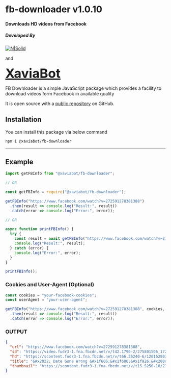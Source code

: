 # fb-downloader v1.0.10

#### Downloads HD videos from Facebook

##### Developed By

[![N|Solid](https://blog.tcmhack.in/wp-content/uploads/2019/04/cropped-tcmhack-logo.png)](https://admin.tcmhack.in) 

and

<strong style="font-size: 40px">[XaviaBot](https://github.com/XaviaTeam)</strong>

FB Downloader is a simple JavaScript package which provides a facility to download videos form Facebook in available quality

It is open source with a [public repository](https://github.com/RFS-ADRENO/fb-downloader.git) on GitHub.

## Installation

You can install this package via below command

```sh
npm i @xaviabot/fb-downloader
```
<hr />

## Example

```javascript
import getFBInfo from "@xaviabot/fb-downloader";

// OR

const getFBInfo = require("@xaviabot/fb-downloader");

getFBInfo("https://www.facebook.com/watch?v=272591278381388")
  .then(result => console.log("Result:", result))
  .catch(error => console.log("Error:", error));

// OR

async function printFBInfo() {
  try {
    const result = await getFBInfo("https://www.facebook.com/watch?v=272591278381388");
    console.log("Result:", result);
  } catch (error) {
    console.log("Error:", error);
  }
}

printFBInfo();
```

### Cookies and User-Agent (Optional)
```javascript
const cookies = "your-facebook-cookies";
const userAgent = "your-user-agent";

getFBInfo("https://www.facebook.com/watch?v=272591278381388", cookies, userAgent)
  .then(result => console.log("Result:", result))
  .catch(error => console.log("Error:", error));
```

### OUTPUT

```json
{
  "url": "https://www.facebook.com/watch?v=272591278381388",
  "sd": "https://video.fudr3-1.fna.fbcdn.net/v/t42.1790-2/275801506_172276165130059_885167449675909210_n.mp4?_nc_cat=104&ccb=1-5&_nc_sid=985c63&efg=eyJybHIiOjMxMSwicmxhIjo1MTIsInZlbmNvZGVfdGFnIjoic3ZlX3NkIn0%3D&_nc_ohc=APPv2eMIya0AX8rCmCw&rl=311&vabr=173&_nc_ht=video.fudr3-1.fna&oh=00_AT9_UUFN4fyEEJCeNhCy6__4rLWt6mKo49KRBN4QlVyvQA&oe=625119EC",
  "hd": "https://scontent.fudr3-1.fna.fbcdn.net/v/t66.36240-6/120162803_2190017344494785_2810101870338104985_n.mp4?_nc_cat=108&ccb=1-5&_nc_sid=985c63&efg=eyJybHIiOjE1MDAsInJsYSI6MTAyNCwidmVuY29kZV90YWciOiJvZXBfaGQifQ%3D%3D&_nc_ohc=lnorxsFd2IQAX_SqjXK&rl=1500&vabr=239&_nc_ht=scontent.fudr3-1.fna&oh=00_AT85Uldp0pZ9FpbyVgfvVIyF0RgBQlrHcwEmtmKZNSERWQ&oe=6256D07D",
  "title": "&#x2022; Date Gone Wrong &#x1f606;&#x1f606;&#x1f926;&#x200d;&#x2642;&#xfe0f;",
  "thumbnail": "https://scontent.fudr3-1.fna.fbcdn.net/v/t15.5256-10/275173684_1165104900988683_8395349523361992483_n.jpg?stp=dst-jpg_p960x960&_nc_cat=101&ccb=1-5&_nc_sid=df419e&_nc_ohc=2x6n-Qlr4fsAX_q11Ey&_nc_ht=scontent.fudr3-1.fna&oh=00_AT_u8NDG6_FTGzUGFaj27LSgRcTQpNTaR_lZcNLv329dzg&oe=62559E88"
}
```

